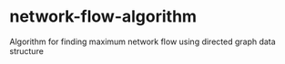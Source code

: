 # network-flow-algorithm
Algorithm for finding maximum network flow using directed graph data structure
